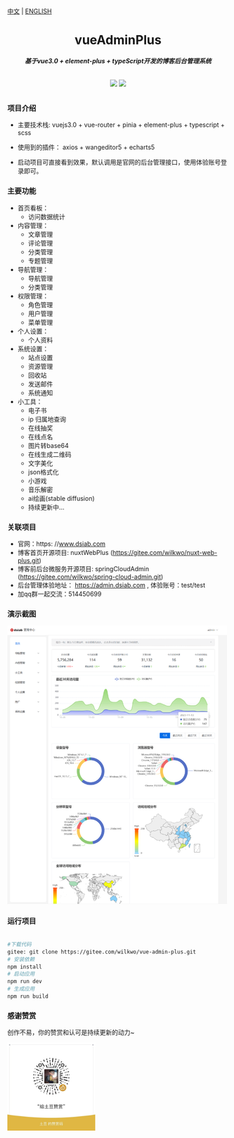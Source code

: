 <div><a href="https://github.com/esplori/vueAdminPlus/blob/master/README.md">中文</a>  |  <a href="https://github.com/esplori/vueAdminPlus/blob/master/README.en.md">ENGLISH</a></div>

<h1 align="center" style=" font-weight: bold;">vueAdminPlus</h1>
<h5 align="center">基于vue3.0 + element-plus + typeScript开发的博客后台管理系统</h5>


<p align="center" style="padding:10px">
	<a href="https://gitee.com/wilkwo/vue-admin-plus.git"><img src="https://gitee.com/wilkwo/vueAdmin/badge/star.svg?theme=dark"></a>
	<a href="https://gitee.com/wilkwo/vue-admin-plus.git"><img src="https://gitee.com/wilkwo/vueAdmin/badge/fork.svg?theme=dark"></a>
</p>


### 项目介绍

- 主要技术栈: vuejs3.0 + vue-router + pinia + element-plus + typescript + scss

- 使用到的插件： axios + wangeditor5 + echarts5

- 启动项目可直接看到效果，默认调用是官网的后台管理接口，使用体验账号登录即可。

### 主要功能


- 首页看板：
	- 访问数据统计
- 内容管理：
	- 文章管理
	- 评论管理
	- 分类管理
	- 专题管理
- 导航管理：
	- 导航管理
	- 分类管理
- 权限管理：
	- 角色管理
	- 用户管理
	- 菜单管理
- 个人设置：
	- 个人资料
- 系统设置：
	- 站点设置
	- 资源管理
	- 回收站
	- 发送邮件
	- 系统通知
- 小工具：
	- 电子书
	- ip 归属地查询
	- 在线抽奖
	- 在线点名
	- 图片转base64
	- 在线生成二维码
	- 文字美化
	- json格式化
	- 小游戏
	- 音乐解密
	- ai绘画(stable diffusion)
	- 持续更新中...


### 关联项目

- 官网：https: //www.dsiab.com
- 博客首页开源项目: nuxtWebPlus (https://gitee.com/wilkwo/nuxt-web-plus.git)
- 博客前后台微服务开源项目: springCloudAdmin (https://gitee.com/wilkwo/spring-cloud-admin.git)
- 后台管理体验地址： https://admin.dsiab.com , 体验账号：test/test
- 加qq群一起交流：514450699


### 演示截图


<img src="./src/assets/images/screenshot.png" alt="赞赏" width="500px" />



### 运行项目



``` bash

#下载代码
gitee: git clone https://gitee.com/wilkwo/vue-admin-plus.git
# 安装依赖
npm install
# 启动应用 
npm run dev
# 生成应用
npm run build

```

### 感谢赞赏  


 创作不易，你的赞赏和认可是持续更新的动力~

<img src="./src/assets/images/zanshan.jpeg" alt="赞赏" width="200px" />
